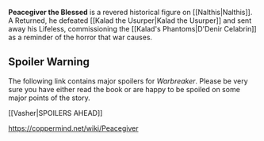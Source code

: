 **Peacegiver the Blessed** is a revered historical figure on [[Nalthis\|Nalthis]]. A Returned, he defeated [[Kalad the Usurper\|Kalad the Usurper]] and sent away his Lifeless, commissioning the [[Kalad's Phantoms\|D'Denir Celabrin]] as a reminder of the horror that war causes.

## Spoiler Warning
The following link contains major spoilers for *Warbreaker*. Please be very sure you have either read the book or are happy to be spoiled on some major points of the story.

[[Vasher\|SPOILERS AHEAD]]


https://coppermind.net/wiki/Peacegiver